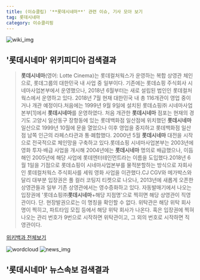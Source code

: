 ```yaml
---
title: (이슈클립) '**롯데시네마**' 관련 이슈, 기사 모아 보기
tag: 롯데시네마
category: 이슈클리핑
---
```

![wiki_img](https://user-images.githubusercontent.com/42597476/44503234-41136a80-a6d0-11e8-9071-6fc6418eafe4.png)
## **'**롯데시네마**'** 위키피디아 검색결과
>**롯데시네마**(영어: Lotte Cinema)는 롯데컬처웍스가 운영하는 복합 상영관 체인으로, 롯데그룹의 대한민국 내 사업 중 일부이다. 기존에는 롯데쇼핑 주식회사 시네마사업본부에서 운영했으나, 2018년 6월부터는 새로 설립된 법인인 롯데컬처웍스에서 운영하고 있다. 2018년 7월 현재 대한민국 내 총 116개관이 영업 중이거나 개관 예정이다.처음에는 1999년 9월 9일에 설치된 롯데쇼핑㈜ 시네마사업본부[1]에서 **롯데시네마**를 운영하였다. 처음 개관한 **롯데시네마** 점포는 현재의 경기도 고양시 일산동구 장항동에 있는 롯데백화점 일산점에 위치했던 **롯데시네마** 일산으로 1999년 10월에 문을 열었으나 이후 영업을 중지하고 롯데백화점 일산점 남쪽 인근의 라페스타관과 통·폐합했다. 2000년 5월 **롯데시네마** 대전을 시작으로 전국적으로 체인망을 구축하고 있다.롯데쇼핑 시네마사업본부는 2003년에 영화 투자·배급 사업을 개시해 2004년에는 **롯데시네마** 명의로 배급했으나, 이듬해인 2005년에 해당 사업에 롯데엔터테인먼트라는 이름을 도입했다.2018년 6월 1일을 기점으로 롯데쇼핑이 시네마사업본부를 물적분할하는 방식으로 자회사인 롯데컬처웍스 주식회사를 세워 영화 사업을 이관했다.CJ CGV와 메가박스와 달리 대부분 입장권은 풀 컬러 코팅지 티켓으로 나오나, 2013년에 새롭게 오픈한 상영관들과 일부 기존 상영관에서는 영수증화하고 있다. 자동발매기에서 나오는 입장권에 '롯데쇼핑㈜**롯데시네마**+해당 지점명'으로 찍히면 해당 상영관이 직영관이다. 단. 현장발권으로는 이 명칭을 확인할 수 없다. 위탁관은 해당 위탁 회사명이 찍히고, 파트타임 모집 등에서 해당 위탁 회사가 나온다. 혹은 입장권에 찍혀 나오는 관리 번호가 9번으로 시작하면 위탁관이고, 그 외의 번호로 시작하면 직영관이다.

<a href="https://ko.wikipedia.org/wiki/롯데시네마" target="_blank">위키백과 전체보기</a>

![wordcloud](https://s3.ap-northeast-2.amazonaws.com/lyrics101-wordcloud/2018-09-25-1537842527.png)
![news_img](https://user-images.githubusercontent.com/42597476/44507050-1206f400-a6e4-11e8-8d98-7ffbfebb353f.png)
## **'**롯데시네마**'** 뉴스속보 검색결과

